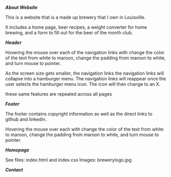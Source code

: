 ***About Website***

This is a website that is a made up brewery that I own in Louisville.

It includes a home page, beer recipes, a weight converter for home brewing, and a form to fill out for the beer of the month club.


***Header***

Hovering the mouse over each of the navigation links with change the color of the text from white to maroon, change the padding from maroon to white, and turn mouse to pointer.

As the screen size gets smaller, the navigation links the navigation links will collapse into a hamburger menu. The navigation links will reappear once the user selects the hamburger menu icon. The icon will then change to an X.

these same features are repeated across all pages


***Footer***

The footer contains copyright information as well as the direct links to github and linkedin. 

Hovering the mouse over each with change the color of the text from white to maroon, change the padding from maroon to white, and turn mouse to pointer.








***Homepage***

See files: index.html and index.css
Images: brewerylogo.jpg


***Contact***

 









